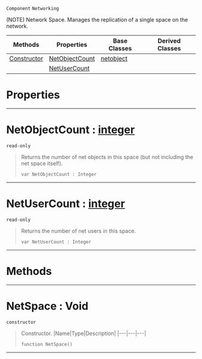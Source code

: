  `Component` `Networking`



(NOTE) Network Space. Manages the replication of a single space on the network.

|Methods|Properties|Base Classes|Derived Classes|
|---|---|---|---|
|[ Constructor](https://github.com/PlasmaEngine/PlasmaDocs/blob/master/code_reference/class_reference/netspace.markdown#netspace-void)|[ NetObjectCount](https://github.com/PlasmaEngine/PlasmaDocs/blob/master/code_reference/class_reference/netspace.markdown#netobjectcount-plasma-engi)|[netobject](https://github.com/PlasmaEngine/PlasmaDocs/blob/master/code_reference/class_reference/netobject.markdown)| |
| |[ NetUserCount](https://github.com/PlasmaEngine/PlasmaDocs/blob/master/code_reference/class_reference/netspace.markdown#netusercount-plasma-engine)| | |


 #  Properties


---  
 #  NetObjectCount : [integer](https://github.com/PlasmaEngine/PlasmaDocs/blob/master/code_reference/lightning_base_types/integer.markdown)

 `read-only`

> Returns the number of net objects in this space (but not including the net space itself).
> ``` lang=cpp, name=Lightning
> var NetObjectCount : Integer


---  
 #  NetUserCount : [integer](https://github.com/PlasmaEngine/PlasmaDocs/blob/master/code_reference/lightning_base_types/integer.markdown)

 `read-only`

> Returns the number of net users in this space.
> ``` lang=cpp, name=Lightning
> var NetUserCount : Integer


---  
 #  Methods


---  
 #  NetSpace : Void

 `constructor`

> Constructor.
> |Name|Type|Description|
> |---|---|---|
> ``` lang=cpp, name=Lightning
> function NetSpace()
> ``` 


---  
 

 